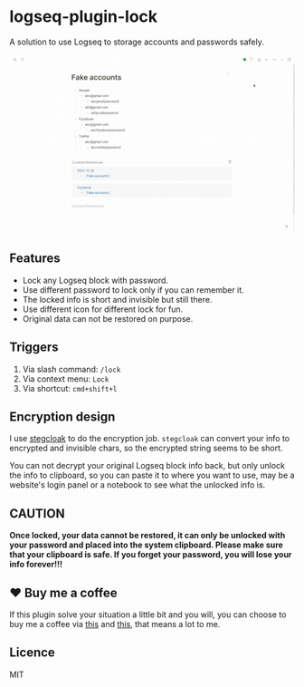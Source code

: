 # logseq-plugin-lock

A solution to use Logseq to storage accounts and passwords safely.

![Screencast](screencast.gif)

## Features

* Lock any Logseq block with password.
* Use different password to lock only if you can remember it.
* The locked info is short and invisible but still there.
* Use different icon for different lock for fun.
* Original data can not be restored on purpose.

## Triggers

1. Via slash command: `/lock`
2. Via context menu: `Lock`
3. Via shortcut: `cmd+shift+l`
## Encryption design

I use [stegcloak](https://github.com/KuroLabs/stegcloak) to do the encryption job. `stegcloak` can convert your info to encrypted and invisible chars, so the encrypted string seems to be short.

You can not decrypt your original Logseq block info back, but only  unlock the info to clipboard, so you can paste it to where you want to use, may be a website's login panel or a notebook to see what the unlocked info is.

## CAUTION

**Once locked, your data cannot be restored, it can only be unlocked with your password and placed into the system clipboard. Please make sure that your clipboard is safe. If you forget your password, you will lose your info forever!!!**

## ❤️ Buy me a coffee

If this plugin solve your situation a little bit and you will, you can choose to buy me a coffee via [this](https://www.buymeacoffee.com/vipzhicheng) and [this](https://afdian.net/@vipzhicheng), that means a lot to me.

## Licence

MIT

